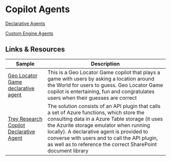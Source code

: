 # Copilot Agents

[Declarative Agents](https://learn.microsoft.com/en-us/microsoft-365-copilot/extensibility/overview-declarative-agent)

[Custom Engine Agents](https://learn.microsoft.com/en-us/microsoft-365-copilot/extensibility/overview-custom-engine-agent)

## Links & Resources

| Sample | Description |
|--------|-------------|
| [Geo Locator Game declarative agent](https://github.com/OfficeDev/Copilot-for-M365-Samples/tree/main/samples/cext-geolocator-game) | This is a Geo Locator Game copilot that plays a game with users by asking a location around the World for users to guess. Geo Locator Game copilot is entertaining, fun and congratulates users when their guesses are correct |
| [Trey Research Copilot Declarative Agent ](https://github.com/OfficeDev/Copilot-for-M365-Samples/tree/main/samples/cext-trey-research)| The solution consists of an API plugin that calls a set of Azure functions, which store the consulting data in a Azure Table storage (it uses the Azurite storage emulator when running locally). A declarative agent is provided to converse with users and to call the API plugin, as well as to reference the correct SharePoint document library|